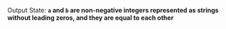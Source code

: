 Output State: **`a` and `b` are non-negative integers represented as strings without leading zeros, and they are equal to each other**